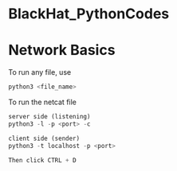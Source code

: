 # BlackHat_PythonCodes


# Network Basics

To run any file, use 
```Python
python3 <file_name>
```

To run the netcat file
```Python
server side (listening)
python3 -l -p <port> -c

client side (sender)
python3 -t localhost -p <port>

Then click CTRL + D
```

